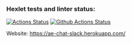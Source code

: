 ### Hexlet tests and linter status:
[![Actions Status](https://github.com/aemelianovich/frontend-project-lvl4/workflows/hexlet-check/badge.svg)](https://github.com/aemelianovich/frontend-project-lvl4/actions)
[![Github Actions Status](https://github.com/aemelianovich/frontend-project-lvl4/workflows/Node%20CI/badge.svg)](https://github.com/aemelianovich/frontend-project-lvl4/actions)


Website:
https://ae-chat-slack.herokuapp.com/